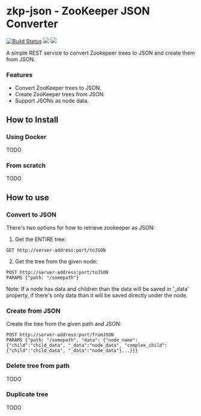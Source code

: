 # zkp-json - ZooKeeper JSON Converter

[![Build Status](https://travis-ci.org/amitshlo/zkp-json.svg?branch=master)](https://travis-ci.org/amitshlo/zkp-json)
[![](https://images.microbadger.com/badges/image/amitshlo/zkp-json.svg)](https://microbadger.com/images/amitshlo/zkp-json "Get your own image badge on microbadger.com")
[![](https://images.microbadger.com/badges/version/amitshlo/zkp-json.svg)](https://microbadger.com/images/amitshlo/zkp-json "Get your own version badge on microbadger.com")

A simple REST service to convert Zookepeer trees to JSON and create them from JSON.

### Features

* Convert ZooKeeper trees to JSON.
* Create ZooKeeper trees from JSON.
* Support JSONs as node data.


## How to Install

### Using Docker

TODO

### From scratch

TODO

## How to use

### Convert to JSON

There's two options for how to retrieve zookeeper as JSON:
1. Get the ENTIRE tree: 
```
GET http://server-address:port/toJSON
```

2. Get the tree from the given node:
```
POST http://server-address:port/toJSON
PARAMS {"path: "/somepath"}
```

Note: If a node has data and children than the data will be saved in '_data' property, if there's only data than it will be saved directly under the node. 

### Create from JSON

Create the tree from the given path and JSON: 
```
POST http://server-address:port/fromJSON
PARAMS {"path: "/somepath", "data": {"node_name": {"child":"child_data", "_data":"node_data", "complex_child": {"child":"child_data", "_data":"node_data"}...}}}
```

### Delete tree from path

TODO

### Duplicate tree

TODO
